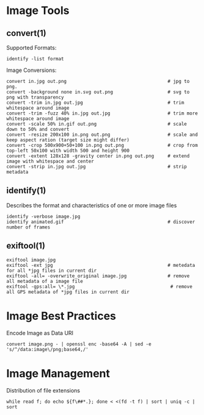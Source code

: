# Image Tools

## convert(1)

  Supported Formats:

    identify -list format

  Image Conversions:

    convert in.jpg out.png                                     # jpg to png. 
    convert -background none in.svg out.png                    # svg to png with transparency
    convert -trim in.jpg out.jpg                               # trim whitespace around image
    convert -trim -fuzz 40% in.jpg out.jpg                     # trim more whitespace around image
    convert -scale 50% in.gif out.png                          # scale down to 50% and convert
    convert -resize 200x100 in.png out.png                     # scale and keep aspect ration (target size might differ)
    convert -crop 500x900+50+100 in.png out.png                # crop from top-left 50x100 with width 500 and height 900
    convert -extent 128x128 -gravity center in.png out.png     # extend image with whitespace and center
    convert -strip in.jpg out.jpg                              # strip metadata

## identify(1)

  Describes the format and characteristics of one or more image files

    identify -verbose image.jpg
    identify animated.gif                                      # discover number of frames

## exiftool(1)

    exiftool image.jpg
    exiftool -ext jpg                                          # metedata for all *jpg files in current dir
    exiftool -all= -overwrite_original image.jpg               # remove all metadata of a image file
    exiftool -gps:all= \*.jpg                                   # remove all GPS metadata of *jpg files in current dir

# Image Best Practices

  Encode Image as Data URI

    convert image.png - | openssl enc -base64 -A | sed -e 's/^/data:image\/png;base64,/'

# Image Management

  Distribution of file extensions

    while read f; do echo ${f\##*.}; done < <(fd -t f) | sort | uniq -c | sort






